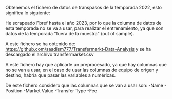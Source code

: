 Obtenemos el fichero de datos de transpasos de la temporada 2022, esto significa lo siguiente:

He scrapeado Fbref hasta el año 2023, por lo que la columna de datos de esta temporada no se va a usar,
para realizar el entrenamiento, ya que son datos de la temporada "fuera de la muestra" (out of sample).

A este fichero se ha obtenido de:
https://github.com/saadism777/Transfermarkt-Data-Analysis
y se ha descargado el archivo transfermarket.csv

A este fichero hay que aplicarle un preprocesado, ya que hay columnas que no se van a usar,
en el caso de usar las columnas de equipo de origen y destino, habría que pasar las variables a numéricas.

De este fichero considero que las columnas que se van a usar son:
-Name
-Position
-Market Value
-Transfer Type
-Fee